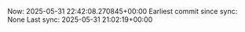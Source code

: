 Now: 2025-05-31 22:42:08.270845+00:00 Earliest commit since sync: None Last sync: 2025-05-31 21:02:19+00:00
